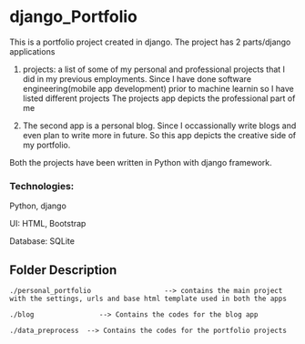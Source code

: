 # django_Portfolio 
This is a portfolio project created in django. The project has 2 parts/django applications
1. projects: a list of some of my personal and professional projects that I did in my previous employments. Since I have done software engineering(mobile app development) prior to machine learnin so I have listed different projects
The projects app depicts the professional part of me

2. The second app is a personal blog. Since I occassionally write blogs and even plan to write more in future. So this app depicts the creative side of my portfolio.

Both the projects have been written in Python with django framework.
### Technologies:

Python, django

UI: HTML, Bootstrap

Database: SQLite

## Folder Description
```
./personal_portfolio                  --> contains the main project with the settings, urls and base html template used in both the apps

./blog                --> Contains the codes for the blog app

./data_preprocess  --> Contains the codes for the portfolio projects
